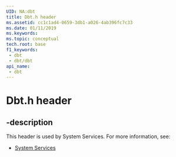 ```yaml
---
UID: NA:dbt
title: Dbt.h header
ms.assetid: cc1c1ad4-0659-3db1-a026-4ab396fc7c33
ms.date: 01/11/2019
ms.keywords: 
ms.topic: conceptual
tech.root: base
f1_keywords:
 - dbt
 - dbt/dbt
api_name:
 - dbt
---
```


# Dbt.h header


## -description

This header is used by System Services. For more information, see:

- [System Services](../_base/index.md)

